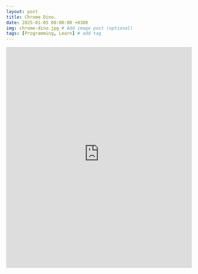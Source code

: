 ```yaml
---
layout: post
title: Chrome Dino.
date: 2025-01-05 00:00:00 +0300
img: chrome-dino.jpg # Add image post (optional)
tags: [Programming, Learn] # add tag
---
```


<iframe src="https://astraos-chromedino.static.hf.space/index.html" 
        sandbox="allow-scripts allow-same-origin"
        width="100%" 
        height="600px" 
        style="border: none; z-index: 999;">
</iframe>
